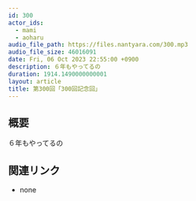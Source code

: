 ```yaml
---
id: 300
actor_ids:
  - mami
  - aoharu
audio_file_path: https://files.nantyara.com/300.mp3
audio_file_size: 46016091
date: Fri, 06 Oct 2023 22:55:00 +0900
description: ６年もやってるの
duration: 1914.1490000000001
layout: article
title: 第300回「300回記念回」
---
```

## 概要

６年もやってるの

## 関連リンク

* none
